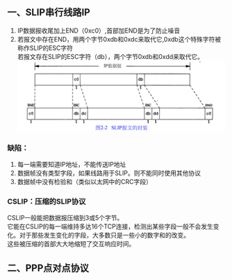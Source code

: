## 一、SLIP串行线路IP  
1. IP数据报收尾加上END（0xc0）,首部加END是为了防止噪音  
2. 若报文中存在END，用两个字节0xdb和0xdc来取代它,0xdb这个特殊字符被称作SLIP的ESC字符  
   若报文存在SLIP的ESC字符（db），两个字节0xdb和0xdd来取代它。  
![](./img/1-1.png)  

### 缺陷：  
1. 每一端需要知道IP地址，不能传送IP地址  
2. 数据帧没有类型字段，如果线路用于SLIP。则不能同时使用其他协议  
3. 数据帧中没有检验和（类似以太网中的CRC字段）  
### CSLIP：压缩的SLIP协议  
CSLIP一般能把数据报压缩到3或5个字节。  
它能在CSLIP的每一端维持多达16个TCP连接，检测出某些字段一般不会发生变化。对于那些发生变化的字段，大多数只是一些小的数字和的改变。  
这些被压缩的首部大大地缩短了交互响应时间。  
## 二、PPP点对点协议  
